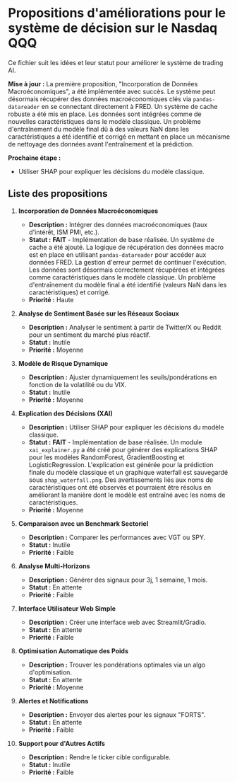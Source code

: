 # Propositions d'améliorations pour le système de décision sur le Nasdaq QQQ

Ce fichier suit les idées et leur statut pour améliorer le système de trading AI.

**Mise à jour :** La première proposition, "Incorporation de Données Macroéconomiques", a été implémentée avec succès. Le système peut désormais récupérer des données macroéconomiques clés via `pandas-datareader` en se connectant directement à FRED. Un système de cache robuste a été mis en place. Les données sont intégrées comme de nouvelles caractéristiques dans le modèle classique. Un problème d'entraînement du modèle final dû à des valeurs NaN dans les caractéristiques a été identifié et corrigé en mettant en place un mécanisme de nettoyage des données avant l'entraînement et la prédiction.

**Prochaine étape :**
- Utiliser SHAP pour expliquer les décisions du modèle classique.

## Liste des propositions

1.  **Incorporation de Données Macroéconomiques**
    *   **Description :** Intégrer des données macroéconomiques (taux d'intérêt, ISM PMI, etc.).
    *   **Statut :** **FAIT** - Implémentation de base réalisée. Un système de cache a été ajouté. La logique de récupération des données macro est en place en utilisant `pandas-datareader` pour accéder aux données FRED. La gestion d'erreur permet de continuer l'exécution. Les données sont désormais correctement récupérées et intégrées comme caractéristiques dans le modèle classique. Un problème d'entraînement du modèle final a été identifié (valeurs NaN dans les caractéristiques) et corrigé.
    *   **Priorité :** Haute

2.  **Analyse de Sentiment Basée sur les Réseaux Sociaux**
    *   **Description :** Analyser le sentiment à partir de Twitter/X ou Reddit pour un sentiment du marché plus réactif.
    *   **Statut :** Inutile
    *   **Priorité :** Moyenne

3.  **Modèle de Risque Dynamique**
    *   **Description :** Ajuster dynamiquement les seuils/pondérations en fonction de la volatilité ou du VIX.
    *   **Statut :** Inutile
    *   **Priorité :** Moyenne

4.  **Explication des Décisions (XAI)**
    *   **Description :** Utiliser SHAP pour expliquer les décisions du modèle classique.
    *   **Statut :** **FAIT** - Implémentation de base réalisée. Un module `xai_explainer.py` a été créé pour générer des explications SHAP pour les modèles RandomForest, GradientBoosting et LogisticRegression. L'explication est générée pour la prédiction finale du modèle classique et un graphique waterfall est sauvegardé sous `shap_waterfall.png`. Des avertissements liés aux noms de caractéristiques ont été observés et pourraient être résolus en améliorant la manière dont le modèle est entraîné avec les noms de caractéristiques.
    *   **Priorité :** Moyenne

5.  **Comparaison avec un Benchmark Sectoriel**
    *   **Description :** Comparer les performances avec VGT ou SPY.
    *   **Statut :** Inutile
    *   **Priorité :** Faible

6.  **Analyse Multi-Horizons**
    *   **Description :** Générer des signaux pour 3j, 1 semaine, 1 mois.
    *   **Statut :** En attente
    *   **Priorité :** Faible

7.  **Interface Utilisateur Web Simple**
    *   **Description :** Créer une interface web avec Streamlit/Gradio.
    *   **Statut :** En attente
    *   **Priorité :** Faible

8.  **Optimisation Automatique des Poids**
    *   **Description :** Trouver les pondérations optimales via un algo d'optimisation.
    *   **Statut :** En attente
    *   **Priorité :** Moyenne

9.  **Alertes et Notifications**
    *   **Description :** Envoyer des alertes pour les signaux "FORTS".
    *   **Statut :** En attente
    *   **Priorité :** Faible

10. **Support pour d'Autres Actifs**
    *   **Description :** Rendre le ticker cible configurable.
    *   **Statut :** Inutile
    *   **Priorité :** Faible